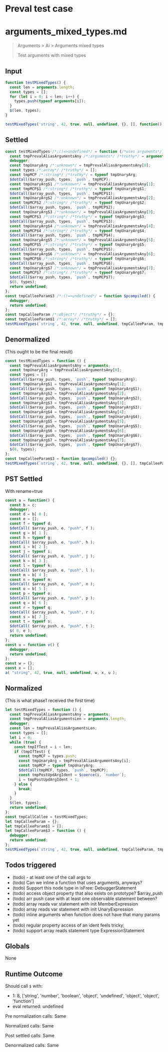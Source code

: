 # Preval test case

# arguments_mixed_types.md

> Arguments > Ai > Arguments mixed types
>
> Test arguments with mixed types

## Input

`````js filename=intro
function testMixedTypes() {
  const len = arguments.length;
  const types = [];
  for (let i = 0; i < len; i++) {
    types.push(typeof arguments[i]);
  }
  $(len, types);
}

testMixedTypes('string', 42, true, null, undefined, {}, [], function() {});
`````


## Settled


`````js filename=intro
const testMixedTypes /*:()=>undefined*/ = function (/*uses arguments*/) {
  const tmpPrevalAliasArgumentsAny /*:arguments*/ /*truthy*/ = arguments;
  debugger;
  const tmpUnaryArg /*:unknown*/ = tmpPrevalAliasArgumentsAny[0];
  const types /*:array*/ /*truthy*/ = [];
  const tmpMCP /*:string*/ /*truthy*/ = typeof tmpUnaryArg;
  $dotCall($array_push, types, `push`, tmpMCP);
  const tmpUnaryArg$1 /*:unknown*/ = tmpPrevalAliasArgumentsAny[1];
  const tmpMCP$1 /*:string*/ /*truthy*/ = typeof tmpUnaryArg$1;
  $dotCall($array_push, types, `push`, tmpMCP$1);
  const tmpUnaryArg$2 /*:unknown*/ = tmpPrevalAliasArgumentsAny[2];
  const tmpMCP$2 /*:string*/ /*truthy*/ = typeof tmpUnaryArg$2;
  $dotCall($array_push, types, `push`, tmpMCP$2);
  const tmpUnaryArg$3 /*:unknown*/ = tmpPrevalAliasArgumentsAny[3];
  const tmpMCP$3 /*:string*/ /*truthy*/ = typeof tmpUnaryArg$3;
  $dotCall($array_push, types, `push`, tmpMCP$3);
  const tmpUnaryArg$4 /*:unknown*/ = tmpPrevalAliasArgumentsAny[4];
  const tmpMCP$4 /*:string*/ /*truthy*/ = typeof tmpUnaryArg$4;
  $dotCall($array_push, types, `push`, tmpMCP$4);
  const tmpUnaryArg$5 /*:unknown*/ = tmpPrevalAliasArgumentsAny[5];
  const tmpMCP$5 /*:string*/ /*truthy*/ = typeof tmpUnaryArg$5;
  $dotCall($array_push, types, `push`, tmpMCP$5);
  const tmpUnaryArg$6 /*:unknown*/ = tmpPrevalAliasArgumentsAny[6];
  const tmpMCP$6 /*:string*/ /*truthy*/ = typeof tmpUnaryArg$6;
  $dotCall($array_push, types, `push`, tmpMCP$6);
  const tmpUnaryArg$7 /*:unknown*/ = tmpPrevalAliasArgumentsAny[7];
  const tmpMCP$7 /*:string*/ /*truthy*/ = typeof tmpUnaryArg$7;
  $dotCall($array_push, types, `push`, tmpMCP$7);
  $(8, types);
  return undefined;
};
const tmpCalleeParam$3 /*:()=>undefined*/ = function $pcompiled() {
  debugger;
  return undefined;
};
const tmpCalleeParam /*:object*/ /*truthy*/ = {};
const tmpCalleeParam$1 /*:array*/ /*truthy*/ = [];
testMixedTypes(`string`, 42, true, null, undefined, tmpCalleeParam, tmpCalleeParam$1, tmpCalleeParam$3);
`````


## Denormalized
(This ought to be the final result)

`````js filename=intro
const testMixedTypes = function () {
  const tmpPrevalAliasArgumentsAny = arguments;
  const tmpUnaryArg = tmpPrevalAliasArgumentsAny[0];
  const types = [];
  $dotCall($array_push, types, `push`, typeof tmpUnaryArg);
  const tmpUnaryArg$1 = tmpPrevalAliasArgumentsAny[1];
  $dotCall($array_push, types, `push`, typeof tmpUnaryArg$1);
  const tmpUnaryArg$2 = tmpPrevalAliasArgumentsAny[2];
  $dotCall($array_push, types, `push`, typeof tmpUnaryArg$2);
  const tmpUnaryArg$3 = tmpPrevalAliasArgumentsAny[3];
  $dotCall($array_push, types, `push`, typeof tmpUnaryArg$3);
  const tmpUnaryArg$4 = tmpPrevalAliasArgumentsAny[4];
  $dotCall($array_push, types, `push`, typeof tmpUnaryArg$4);
  const tmpUnaryArg$5 = tmpPrevalAliasArgumentsAny[5];
  $dotCall($array_push, types, `push`, typeof tmpUnaryArg$5);
  const tmpUnaryArg$6 = tmpPrevalAliasArgumentsAny[6];
  $dotCall($array_push, types, `push`, typeof tmpUnaryArg$6);
  const tmpUnaryArg$7 = tmpPrevalAliasArgumentsAny[7];
  $dotCall($array_push, types, `push`, typeof tmpUnaryArg$7);
  $(8, types);
};
const tmpCalleeParam$3 = function $pcompiled() {};
testMixedTypes(`string`, 42, true, null, undefined, {}, [], tmpCalleeParam$3);
`````


## PST Settled
With rename=true

`````js filename=intro
const a = function() {
  const b = c;
  debugger;
  const d = b[ 0 ];
  const e = [];
  const f = typeof d;
  $dotCall( $array_push, e, "push", f );
  const g = b[ 1 ];
  const h = typeof g;
  $dotCall( $array_push, e, "push", h );
  const i = b[ 2 ];
  const j = typeof i;
  $dotCall( $array_push, e, "push", j );
  const k = b[ 3 ];
  const l = typeof k;
  $dotCall( $array_push, e, "push", l );
  const m = b[ 4 ];
  const n = typeof m;
  $dotCall( $array_push, e, "push", n );
  const o = b[ 5 ];
  const p = typeof o;
  $dotCall( $array_push, e, "push", p );
  const q = b[ 6 ];
  const r = typeof q;
  $dotCall( $array_push, e, "push", r );
  const s = b[ 7 ];
  const t = typeof s;
  $dotCall( $array_push, e, "push", t );
  $( 8, e );
  return undefined;
};
const u = function v() {
  debugger;
  return undefined;
};
const w = {};
const x = [];
a( "string", 42, true, null, undefined, w, x, u );
`````


## Normalized
(This is what phase1 received the first time)

`````js filename=intro
let testMixedTypes = function () {
  const tmpPrevalAliasArgumentsAny = arguments;
  const tmpPrevalAliasArgumentsLen = arguments.length;
  debugger;
  const len = tmpPrevalAliasArgumentsLen;
  const types = [];
  let i = 0;
  while (true) {
    const tmpIfTest = i < len;
    if (tmpIfTest) {
      const tmpMCF = types.push;
      const tmpUnaryArg = tmpPrevalAliasArgumentsAny[i];
      const tmpMCP = typeof tmpUnaryArg;
      $dotCall(tmpMCF, types, `push`, tmpMCP);
      const tmpPostUpdArgIdent = $coerce(i, `number`);
      i = tmpPostUpdArgIdent + 1;
    } else {
      break;
    }
  }
  $(len, types);
  return undefined;
};
const tmpCallCallee = testMixedTypes;
let tmpCalleeParam = {};
let tmpCalleeParam$1 = [];
let tmpCalleeParam$3 = function () {
  debugger;
  return undefined;
};
testMixedTypes(`string`, 42, true, null, undefined, tmpCalleeParam, tmpCalleeParam$1, tmpCalleeParam$3);
`````


## Todos triggered


- (todo) - at least one of the call args to
- (todo) Can we inline a function that uses arguments, anyways?
- (todo) Support this node type in isFree: DebuggerStatement
- (todo) access object property that also exists on prototype? $array_push
- (todo) arr push case with at least one observable statement between?
- (todo) array reads var statement with init MemberExpression
- (todo) array reads var statement with init UnaryExpression
- (todo) inline arguments when function does not have that many params yet
- (todo) regular property access of an ident feels tricky;
- (todo) support array reads statement type ExpressionStatement


## Globals


None


## Runtime Outcome


Should call `$` with:
 - 1: 8, ['string', 'number', 'boolean', 'object', 'undefined', 'object', 'object', 'function']
 - eval returned: undefined

Pre normalization calls: Same

Normalized calls: Same

Post settled calls: Same

Denormalized calls: Same
